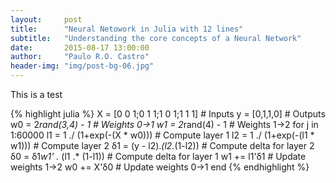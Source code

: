 ```yaml
---
layout:     post
title:      "Neural Netowork in Julia with 12 lines"
subtitle:   "Understanding the core concepts of a Neural Network"
date:       2015-08-17 13:00:00
author:     "Paulo R.O. Castro"
header-img: "img/post-bg-06.jpg"
---
```


This is a test

{% highlight julia %}
X = [0 0 1;0 1 1;1 0 1;1 1 1] # Inputs
y = [0,1,1,0]                 # Outputs
w0 = 2*rand(3,4) - 1          # Weights 0->1
w1 = 2*rand(4)   - 1          # Weights 1->2
for j in 1:60000
    l1 = 1 ./ (1+exp(-(X * w0)))  # Compute layer 1
    l2 = 1 ./ (1+exp(-(l1 * w1))) # Compute layer 2
    δ1 = (y - l2).*(l2.*(1-l2))   # Compute delta for layer 2
    δ0 = δ1*w1' .* (l1 .* (1-l1)) # Compute delta for layer 1
    w1 += l1'δ1                   # Update weights 1->2
    w0 += X'δ0                    # Update weights 0->1
end
{% endhighlight %}
